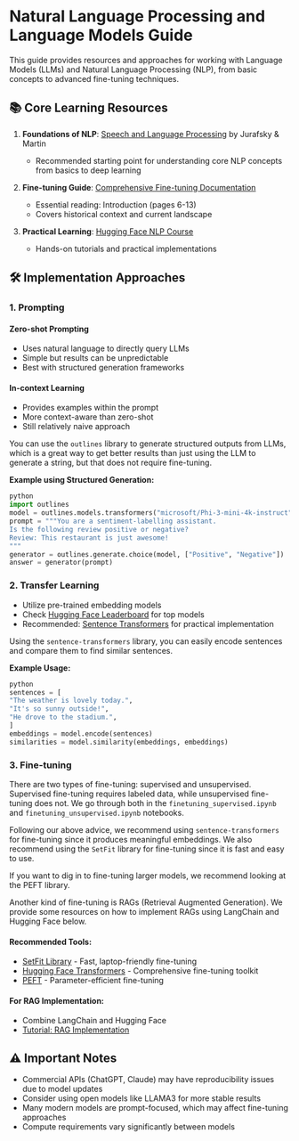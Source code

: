 # Natural Language Processing and Language Models Guide

This guide provides resources and approaches for working with Language Models (LLMs) and Natural Language Processing (NLP), from basic concepts to advanced fine-tuning techniques.

## 📚 Core Learning Resources

1. **Foundations of NLP**: [Speech and Language Processing](https://web.stanford.edu/~jurafsky/slpdraft/) by Jurafsky & Martin
   - Recommended starting point for understanding core NLP concepts from basics to deep learning

2. **Fine-tuning Guide**: [Comprehensive Fine-tuning Documentation](https://arxiv.org/pdf/2408.13296v1)
   - Essential reading: Introduction (pages 6-13)
   - Covers historical context and current landscape

3. **Practical Learning**: [Hugging Face NLP Course](https://huggingface.co/learn/nlp-course/chapter1/1)
   - Hands-on tutorials and practical implementations

## 🛠️ Implementation Approaches

### 1. Prompting

#### Zero-shot Prompting
- Uses natural language to directly query LLMs
- Simple but results can be unpredictable
- Best with structured generation frameworks

#### In-context Learning
- Provides examples within the prompt
- More context-aware than zero-shot
- Still relatively naive approach

You can use the `outlines` library to generate structured outputs from LLMs, which is a great way to get better results than just using the LLM to generate a string, but that does not require fine-tuning.

**Example using Structured Generation:**

```python
python
import outlines
model = outlines.models.transformers("microsoft/Phi-3-mini-4k-instruct")
prompt = """You are a sentiment-labelling assistant.
Is the following review positive or negative?
Review: This restaurant is just awesome!
"""
generator = outlines.generate.choice(model, ["Positive", "Negative"])
answer = generator(prompt)
```

### 2. Transfer Learning

- Utilize pre-trained embedding models
- Check [Hugging Face Leaderboard](https://huggingface.co/spaces/mteb/leaderboard) for top models
- Recommended: [Sentence Transformers](https://github.com/UKPLab/sentence-transformers) for practical implementation

Using the `sentence-transformers` library, you can easily encode sentences and compare them to find similar sentences.

**Example Usage:**

```python
python
sentences = [
"The weather is lovely today.",
"It's so sunny outside!",
"He drove to the stadium.",
]
embeddings = model.encode(sentences)
similarities = model.similarity(embeddings, embeddings)
```

### 3. Fine-tuning

There are two types of fine-tuning: supervised and unsupervised. Supervised fine-tuning requires labeled data, while unsupervised fine-tuning does not. We go through both in the `finetuning_supervised.ipynb` and `finetuning_unsupervised.ipynb` notebooks.

Following our above advice, we recommend using `sentence-transformers` for fine-tuning since it produces meaningful embeddings. We also recommend using the `SetFit` library for fine-tuning since it is fast and easy to use.

If you want to dig in to fine-tuning larger models, we recommend looking at the PEFT library.

Another kind of fine-tuning is RAGs (Retrieval Augmented Generation). We provide some resources on how to implement RAGs using LangChain and Hugging Face below.

#### Recommended Tools:
- [SetFit Library](https://github.com/huggingface/setfit) - Fast, laptop-friendly fine-tuning
- [Hugging Face Transformers](https://huggingface.co/docs/transformers/en/training) - Comprehensive fine-tuning toolkit
- [PEFT](https://huggingface.co/docs/transformers/en/peft) - Parameter-efficient fine-tuning

#### For RAG Implementation:
- Combine LangChain and Hugging Face
- [Tutorial: RAG Implementation](https://medium.com/@akriti.upadhyay/implementing-rag-with-langchain-and-hugging-face-28e3ea66c5f7)

## ⚠️ Important Notes

- Commercial APIs (ChatGPT, Claude) may have reproducibility issues due to model updates
- Consider using open models like LLAMA3 for more stable results
- Many modern models are prompt-focused, which may affect fine-tuning approaches
- Compute requirements vary significantly between models
